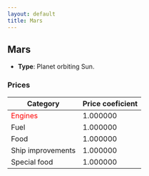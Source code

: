 ```yaml
---
layout: default
title: Mars
---
```


## Mars
* **Type**: Planet orbiting Sun.
### Prices
| Category | Price coeficient |
|----------|------------------|
| <span style="color:red">Engines</span> | 1.000000 |
| Fuel | 1.000000 |
| Food | 1.000000 |
| Ship improvements | 1.000000 |
| Special food | 1.000000 |
